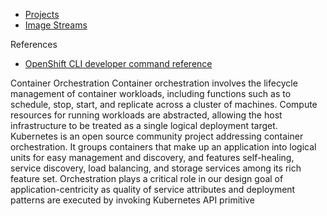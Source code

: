 - [Projects](Projects.md)
- [Image Streams](<./Image Streams.md>)















References
- [OpenShift CLI developer command reference](https://docs.openshift.com/container-platform/4.8/cli_reference/openshift_cli/developer-cli-commands.html)


Container Orchestration
Container orchestration involves the lifecycle management of container workloads, including functions such as to schedule, stop, start, and replicate across a cluster of machines. Compute resources for running workloads are abstracted, allowing the host infrastructure to be treated as a single logical deployment target. Kubernetes is an open source community project addressing container orchestration. It groups containers that make up an application into logical units for easy management and discovery, and features self-healing, service discovery, load balancing, and storage services among its rich feature set. Orchestration plays a critical role in our design goal of application-centricity as quality of service attributes and deployment patterns are executed by invoking Kubernetes API primitive